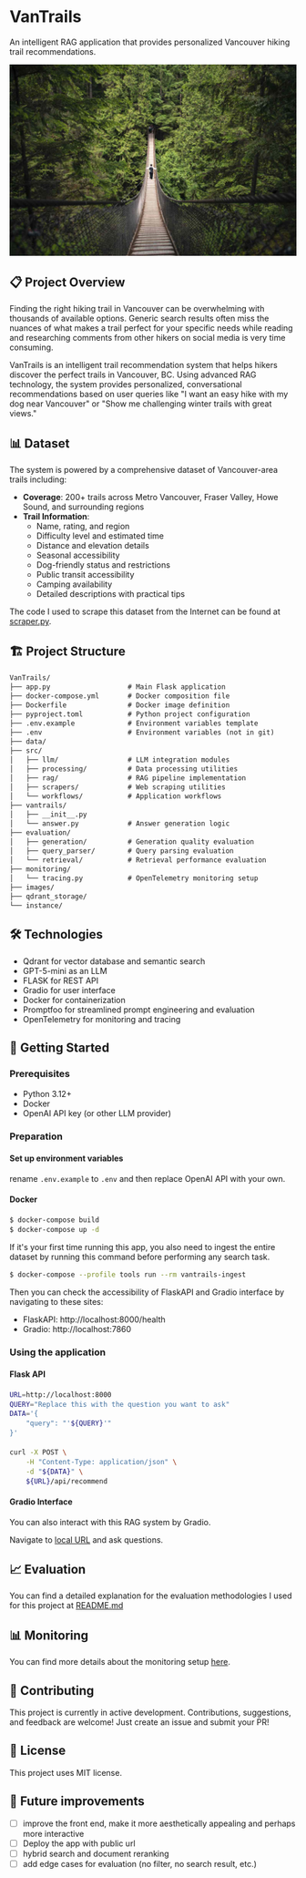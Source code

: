 # VanTrails

An intelligent RAG application that provides personalized Vancouver hiking trail recommendations.

![VanTrails Cover](images/cover.jpg)

## 📋 Project Overview

Finding the right hiking trail in Vancouver can be overwhelming with thousands of available options. Generic search results often miss the nuances of what makes a trail perfect for your specific needs while reading and researching comments from other hikers on social media is very time consuming.

VanTrails is an intelligent trail recommendation system that helps hikers discover the perfect trails in Vancouver, BC. Using advanced RAG technology, the system provides personalized, conversational recommendations based on user queries like "I want an easy hike with my dog near Vancouver" or "Show me challenging winter trails with great views."

## 📊 Dataset

The system is powered by a comprehensive dataset of Vancouver-area trails including:

- **Coverage**: 200+ trails across Metro Vancouver, Fraser Valley, Howe Sound, and surrounding regions
- **Trail Information**:
  - Name, rating, and region
  - Difficulty level and estimated time
  - Distance and elevation details
  - Seasonal accessibility
  - Dog-friendly status and restrictions
  - Public transit accessibility
  - Camping availability
  - Detailed descriptions with practical tips

The code I used to scrape this dataset from the Internet can be found at [scraper.py](src/scrapers/scraper.py).

## 🏗️ Project Structure

```
VanTrails/
├── app.py                   # Main Flask application
├── docker-compose.yml       # Docker composition file
├── Dockerfile               # Docker image definition
├── pyproject.toml           # Python project configuration
├── .env.example             # Environment variables template
├── .env                     # Environment variables (not in git)
├── data/               
├── src/
│   ├── llm/                 # LLM integration modules
│   ├── processing/          # Data processing utilities
│   ├── rag/                 # RAG pipeline implementation
│   ├── scrapers/            # Web scraping utilities
│   └── workflows/           # Application workflows
├── vantrails/
│   ├── __init__.py        
│   └── answer.py            # Answer generation logic
├── evaluation/           
│   ├── generation/          # Generation quality evaluation
│   ├── query_parser/        # Query parsing evaluation
│   └── retrieval/           # Retrieval performance evaluation
├── monitoring/
│   └── tracing.py           # OpenTelemetry monitoring setup
├── images/            
├── qdrant_storage/         
└── instance/                
```

## 🛠️ Technologies

- Qdrant for vector database and semantic search
- GPT-5-mini as an LLM
- FLASK for REST API
- Gradio for user interface
- Docker for containerization
- Promptfoo for streamlined prompt engineering and evaluation
- OpenTelemetry for monitoring and tracing

## 🚀 Getting Started

### Prerequisites
- Python 3.12+
- Docker
- OpenAI API key (or other LLM provider)

### Preparation

#### Set up environment variables

rename `.env.example` to `.env` and then replace OpenAI API with your own.

#### Docker

```bash
$ docker-compose build
$ docker-compose up -d
```

If it's your first time running this app, you also need to ingest the entire dataset by running this command before performing any search task.

```bash
$ docker-compose --profile tools run --rm vantrails-ingest
```

Then you can check the accessibility of FlaskAPI and Gradio interface by navigating to these sites:
- FlaskAPI: http://localhost:8000/health
- Gradio: http://localhost:7860

### Using the application

#### Flask API

```bash
URL=http://localhost:8000
QUERY="Replace this with the question you want to ask"
DATA='{
    "query": "'${QUERY}'"
}'

curl -X POST \
    -H "Content-Type: application/json" \
    -d "${DATA}" \
    ${URL}/api/recommend
```

#### Gradio Interface

You can also interact with this RAG system by Gradio.

Navigate to [local URL](http://127.0.0.1:7860) and ask questions.

## 📈 Evaluation

You can find a detailed explanation for the evaluation methodologies I used for this project at [README.md](evaluation/README.md)

## 📊 Monitoring

You can find more details about the monitoring setup [here](monitoring/README.md).

## 🤝 Contributing

This project is currently in active development. Contributions, suggestions, and feedback are welcome! Just create an issue and submit your PR!

## 📄 License

This project uses MIT license.

## 🔮 Future improvements

- [ ] improve the front end, make it more aesthetically appealing and perhaps more interactive
- [ ] Deploy the app with public url
- [ ] hybrid search and document reranking
- [ ] add edge cases for evaluation (no filter, no search result, etc.)
